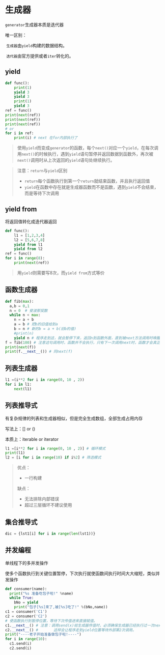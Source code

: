 # 生成器

`generator`生成器本质是迭代器

唯一区别：

​	`生成器`由`yield`构建的数据结构。

​	`迭代器`由官方提供或者`iter`转化的。

## yield

```python
def func():
    print(1)
    yield 3
    yield 3
    print(1)
    yield 3
ref = func()
print(next(ref))
print(next(ref))
print(next(ref))
# or
for i in ref:
    print(i) # next 在for内部执行了
```

>   使用`yield`而变成`generator`的函数，每个`next()`对应一个`yield`，在每次调用`next()`的时候执行，遇到`yield`语句暂停并返回数据到函数外，再次被`next()`调用时从上次返回的`yield`语句处继续执行。

>   注意：`return`与`yield`区别
>   -   `return`每个函数执行到第一个`return`就结束函数，并且执行返回值
>   -   `yield`在函数中存在就是生成器函数而不是函数，遇到`yield`不会结束，而是等待下次调用

## yield from

将返回值转化成迭代器返回

```python
def func():
	l1 = [1,2,3,4]
	l2 = [5,6,7,8]
	yield from l1
	yield from l2
ref = func()
for i in range(8):
	print(next(ref))
```

>   用`yield`则需要写8次，而`yield from`方式等价

## 函数生成器

```python
def fib(max):
  a,b = 0,1
  n = 0  # 斐波那契数
  while n < max:
    n = a + b
    a = b # 把b的旧值给到a
    b = n # 新的b = a + b(旧b的值)
    #print(n)
    yield n # 程序走到这，就会暂停下来，返回n到函数外面，直到被next方法调用时唤醒
f = fib(100) # 注意这句调用时，函数并不会执行，只有下一次调用next时，函数才会真正执行
print(next(f))
print(f.__next__()) # 同next(f)
```

## 列表生成器

```python
l1 =(i**2 for i in range(0, 10 , 2))
for i in l1:
    next(l1)
```

## 列表推导式

有复杂规律的列表和生成器相似，但是完全生成数组，全部生成占用内存

写法上：[] or ()

本质上：iterable or iterator

```python
l1 =[i**2 for i in range(0, 10 , 2)] # 循环模式
print(l1)
l2 = [i for i in range(10) if i%2] # 筛选模式
```

>   优点：
>
>   -   一行构建
>
>   缺点：
>
>   -   无法排除内部错误
>   -   超过三层循环不建议使用

## 集合推导式

```python
dic = {lst1[i] for i in range(len(lst1))}
```

## 并发编程

单线程下的多并发操作

使多个函数执行到关键位置暂停，下次执行就使函数间执行时间大大缩短，类似并发操作

```python
def consumer(name):
  print("%s 准备吃包子啦!" %name)
  while True:
    bNo = yield
    print("包子[%s]来了,被[%s]吃了!" %(bNo,name))
c1 = consumer('C1')
c2 = consumer('C2')
# 使函数执行到暂停位置，等待下次传值进来直接赋值。
c1.__next__() # 注意：调用send(x)给生成器传值时，必须确保生成器已经执行过一次next()调用, 
c2.__next__() #       这样会让程序走到yield位置等待外部第2次调用。
print("----老子开始准备做包子啦!----")
for i in range(10):
  c1.send(i)
  c2.send(i)
```

